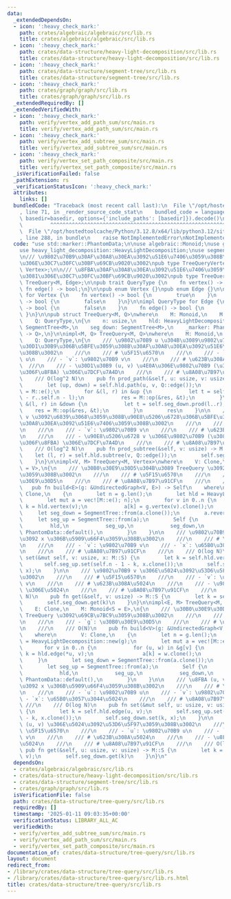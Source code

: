 ```yaml
---
data:
  _extendedDependsOn:
  - icon: ':heavy_check_mark:'
    path: crates/algebraic/algebraic/src/lib.rs
    title: crates/algebraic/algebraic/src/lib.rs
  - icon: ':heavy_check_mark:'
    path: crates/data-structure/heavy-light-decomposition/src/lib.rs
    title: crates/data-structure/heavy-light-decomposition/src/lib.rs
  - icon: ':heavy_check_mark:'
    path: crates/data-structure/segment-tree/src/lib.rs
    title: crates/data-structure/segment-tree/src/lib.rs
  - icon: ':heavy_check_mark:'
    path: crates/graph/graph/src/lib.rs
    title: crates/graph/graph/src/lib.rs
  _extendedRequiredBy: []
  _extendedVerifiedWith:
  - icon: ':heavy_check_mark:'
    path: verify/vertex_add_path_sum/src/main.rs
    title: verify/vertex_add_path_sum/src/main.rs
  - icon: ':heavy_check_mark:'
    path: verify/vertex_add_subtree_sum/src/main.rs
    title: verify/vertex_add_subtree_sum/src/main.rs
  - icon: ':heavy_check_mark:'
    path: verify/vertex_set_path_composite/src/main.rs
    title: verify/vertex_set_path_composite/src/main.rs
  _isVerificationFailed: false
  _pathExtension: rs
  _verificationStatusIcon: ':heavy_check_mark:'
  attributes:
    links: []
  bundledCode: "Traceback (most recent call last):\n  File \"/opt/hostedtoolcache/Python/3.12.8/x64/lib/python3.12/site-packages/onlinejudge_verify/documentation/build.py\"\
    , line 71, in _render_source_code_stat\n    bundled_code = language.bundle(stat.path,\
    \ basedir=basedir, options={'include_paths': [basedir]}).decode()\n          \
    \         ^^^^^^^^^^^^^^^^^^^^^^^^^^^^^^^^^^^^^^^^^^^^^^^^^^^^^^^^^^^^^^^^^^^^^^^^^^^^^^^^^\n\
    \  File \"/opt/hostedtoolcache/Python/3.12.8/x64/lib/python3.12/site-packages/onlinejudge_verify/languages/rust.py\"\
    , line 288, in bundle\n    raise NotImplementedError\nNotImplementedError\n"
  code: "use std::marker::PhantomData;\n\nuse algebraic::Monoid;\nuse graph::UndirectedGraph;\n\
    use heavy_light_decomposition::HeavyLightDecomposition;\nuse segment_tree::SegmentTree;\n\
    \n/// \u9802\u70B9\u30AF\u30A8\u30EA\u3092\u51E6\u7406\u3059\u308B\u305F\u3081\
    \u306E\u30C7\u30FC\u30BF\u69CB\u9020\u3002\npub type TreeQueryVertex<M> = TreeQuery<M,\
    \ Vertex>;\n\n/// \u8FBA\u30AF\u30A8\u30EA\u3092\u51E6\u7406\u3059\u308B\u305F\
    \u3081\u306E\u30C7\u30FC\u30BF\u69CB\u9020\u3002\npub type TreeQueryEdge<M> =\
    \ TreeQuery<M, Edge>;\n\npub trait QueryType {\n    fn vertex() -> bool;\n   \
    \ fn edge() -> bool;\n}\n\npub enum Vertex {}\npub enum Edge {}\n\nimpl QueryType\
    \ for Vertex {\n    fn vertex() -> bool {\n        true\n    }\n    fn edge()\
    \ -> bool {\n        false\n    }\n}\n\nimpl QueryType for Edge {\n    fn vertex()\
    \ -> bool {\n        false\n    }\n    fn edge() -> bool {\n        true\n   \
    \ }\n}\n\npub struct TreeQuery<M, Q>\nwhere\n    M: Monoid,\n    M::S: Clone,\n\
    \    Q: QueryType,\n{\n    n: usize,\n    hld: HeavyLightDecomposition,\n    seg_up:\
    \ SegmentTree<M>,\n    seg_down: SegmentTree<M>,\n    _marker: PhantomData<fn()\
    \ -> Q>,\n}\n\nimpl<M, Q> TreeQuery<M, Q>\nwhere\n    M: Monoid,\n    M::S: Clone,\n\
    \    Q: QueryType,\n{\n    /// \u9802\u70B9 u \u304B\u3089\u9802\u70B9 v \u306E\
    \u30D1\u30B9\u306B\u5BFE\u3059\u308B\u30AF\u30A8\u30EA\u3092\u51E6\u7406\u3059\
    \u308B\u3002\n    ///\n    /// # \u5F15\u6570\n    ///\n    /// - `u`: \u9802\u70B9\
    \ u\n    /// - `v`: \u9802\u70B9 v\n    ///\n    /// # \u623B\u308A\u5024\n  \
    \  ///\n    /// - \u30D1\u30B9 (u, v) \u4E0A\u306E\u9802\u70B9 (\u3082\u3057\u304F\
    \u306F\u8FBA) \u306E\u7DCF\u7A4D\n    ///\n    /// # \u8A08\u7B97\u91CF\n    ///\n\
    \    /// O(log^2 N)\n    pub fn prod_path(&self, u: usize, v: usize) -> M::S {\n\
    \        let (up, down) = self.hld.path(u, v, Q::edge());\n        let mut res\
    \ = M::e();\n        for &(l, r) in &up {\n            let t = self.seg_up.prod(self.n\
    \ - r..self.n - l);\n            res = M::op(&res, &t);\n        }\n        for\
    \ &(l, r) in &down {\n            let t = self.seg_down.prod(l..r);\n        \
    \    res = M::op(&res, &t);\n        }\n        res\n    }\n\n    /// \u9802\u70B9\
    \ v \u3092\u6839\u3068\u3059\u308B\u90E8\u5206\u6728\u306B\u5BFE\u3059\u308B\u30AF\
    \u30A8\u30EA\u3092\u51E6\u7406\u3059\u308B\u3002\n    ///\n    /// # \u5F15\u6570\
    \n    ///\n    /// - `v`: \u9802\u70B9 v\n    ///\n    /// # \u623B\u308A\u5024\
    \n    ///\n    /// - \u90E8\u5206\u6728 v \u306E\u9802\u70B9 (\u3082\u3057\u304F\
    \u306F\u8FBA) \u306E\u7DCF\u7A4D\n    ///\n    /// # \u8A08\u7B97\u91CF\n    ///\n\
    \    /// O(log^2 N)\n    pub fn prod_subtree(&self, v: usize) -> M::S {\n    \
    \    let (l, r) = self.hld.subtree(v, Q::edge());\n        self.seg_down.prod(l..r)\n\
    \    }\n}\n\nimpl<V, M> TreeQuery<M, Vertex>\nwhere\n    V: Clone,\n    M: Monoid<S\
    \ = V>,\n{\n    /// \u30B0\u30E9\u30D5\u304B\u3089 TreeQuery \u3092\u69CB\u7BC9\
    \u3059\u308B\u3002\n    ///\n    /// # \u5F15\u6570\n    ///\n    /// - `g`: \u30B0\
    \u30E9\u30D5\n    ///\n    /// # \u8A08\u7B97\u91CF\n    ///\n    /// O(N)\n \
    \   pub fn build<E>(g: &UndirectedGraph<V, E>) -> Self\n    where\n        E:\
    \ Clone,\n    {\n        let n = g.len();\n        let hld = HeavyLightDecomposition::new(g);\n\
    \        let mut a = vec![M::e(); n];\n        for v in 0..n {\n            let\
    \ k = hld.vertex(v);\n            a[k] = g.vertex(v).clone();\n        }\n   \
    \     let seg_down = SegmentTree::from(a.clone());\n        a.reverse();\n   \
    \     let seg_up = SegmentTree::from(a);\n        Self {\n            n,\n   \
    \         hld,\n            seg_up,\n            seg_down,\n            _marker:\
    \ PhantomData::default(),\n        }\n    }\n\n    /// \u9802\u70B9 v \u306E\u5024\
    \u3092 x \u306B\u5909\u66F4\u3059\u308B\u3002\n    ///\n    /// # \u5F15\u6570\
    \n    ///\n    /// - `v`: \u9802\u70B9 v\n    /// - `x`: \u65B0\u3057\u3044\u5024\
    \n    ///\n    /// # \u8A08\u7B97\u91CF\n    ///\n    /// O(log N)\n    pub fn\
    \ set(&mut self, v: usize, x: M::S) {\n        let k = self.hld.vertex(v);\n \
    \       self.seg_up.set(self.n - 1 - k, x.clone());\n        self.seg_down.set(k,\
    \ x);\n    }\n\n    /// \u9802\u70B9 v \u306E\u5024\u3092\u53D6\u5F97\u3059\u308B\
    \u3002\n    ///\n    /// # \u5F15\u6570\n    ///\n    /// - `v`: \u9802\u70B9\
    \ v\n    ///\n    /// # \u623B\u308A\u5024\n    ///\n    /// - \u9802\u70B9 v\
    \ \u306E\u5024\n    ///\n    /// # \u8A08\u7B97\u91CF\n    ///\n    /// O(log\
    \ N)\n    pub fn get(&self, v: usize) -> M::S {\n        let k = self.hld.vertex(v);\n\
    \        self.seg_down.get(k)\n    }\n}\n\nimpl<E, M> TreeQuery<M, Edge>\nwhere\n\
    \    E: Clone,\n    M: Monoid<S = E>,\n{\n    /// \u30B0\u30E9\u30D5\u304B\u3089\
    \ TreeQuery \u3092\u69CB\u7BC9\u3059\u308B\u3002\n    ///\n    /// # \u5F15\u6570\
    \n    ///\n    /// - `g`: \u30B0\u30E9\u30D5\n    ///\n    /// # \u8A08\u7B97\u91CF\
    \n    ///\n    /// O(N)\n    pub fn build<V>(g: &UndirectedGraph<V, E>) -> Self\n\
    \    where\n        V: Clone,\n    {\n        let n = g.len();\n        let hld\
    \ = HeavyLightDecomposition::new(g);\n        let mut a = vec![M::e(); n];\n \
    \       for v in 0..n {\n            for (u, w) in &g[v] {\n                let\
    \ k = hld.edge(*u, v);\n                a[k] = w.clone();\n            }\n   \
    \     }\n        let seg_down = SegmentTree::from(a.clone());\n        a.reverse();\n\
    \        let seg_up = SegmentTree::from(a);\n        Self {\n            n,\n\
    \            hld,\n            seg_up,\n            seg_down,\n            _marker:\
    \ PhantomData::default(),\n        }\n    }\n\n    /// \u8FBA (u, v) \u306E\u5024\
    \u3092 x \u306B\u5909\u66F4\u3059\u308B\u3002\n    ///\n    /// # \u5F15\u6570\
    \n    ///\n    /// - `u`: \u9802\u70B9 u\n    /// - `v`: \u9802\u70B9 v\n    ///\
    \ - `x`: \u65B0\u3057\u3044\u5024\n    ///\n    /// # \u8A08\u7B97\u91CF\n   \
    \ ///\n    /// O(log N)\n    pub fn set(&mut self, u: usize, v: usize, x: M::S)\
    \ {\n        let k = self.hld.edge(u, v);\n        self.seg_up.set(self.n - 1\
    \ - k, x.clone());\n        self.seg_down.set(k, x);\n    }\n\n    /// \u8FBA\
    \ (u, v) \u306E\u5024\u3092\u53D6\u5F97\u3059\u308B\u3002\n    ///\n    /// #\
    \ \u5F15\u6570\n    ///\n    /// - `u`: \u9802\u70B9 u\n    /// - `v`: \u9802\u70B9\
    \ v\n    ///\n    /// # \u623B\u308A\u5024\n    ///\n    /// - \u8FBA (u, v) \u306E\
    \u5024\n    ///\n    /// # \u8A08\u7B97\u91CF\n    ///\n    /// O(log N)\n   \
    \ pub fn get(&self, u: usize, v: usize) -> M::S {\n        let k = self.hld.edge(u,\
    \ v);\n        self.seg_down.get(k)\n    }\n}\n"
  dependsOn:
  - crates/algebraic/algebraic/src/lib.rs
  - crates/data-structure/heavy-light-decomposition/src/lib.rs
  - crates/data-structure/segment-tree/src/lib.rs
  - crates/graph/graph/src/lib.rs
  isVerificationFile: false
  path: crates/data-structure/tree-query/src/lib.rs
  requiredBy: []
  timestamp: '2025-01-11 09:03:35+00:00'
  verificationStatus: LIBRARY_ALL_AC
  verifiedWith:
  - verify/vertex_add_subtree_sum/src/main.rs
  - verify/vertex_add_path_sum/src/main.rs
  - verify/vertex_set_path_composite/src/main.rs
documentation_of: crates/data-structure/tree-query/src/lib.rs
layout: document
redirect_from:
- /library/crates/data-structure/tree-query/src/lib.rs
- /library/crates/data-structure/tree-query/src/lib.rs.html
title: crates/data-structure/tree-query/src/lib.rs
---
```

